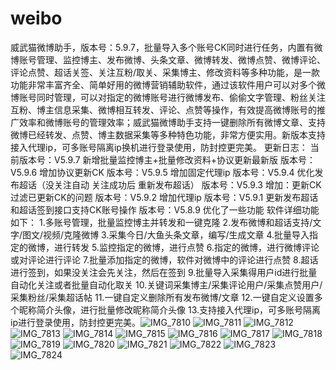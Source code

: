 # weibo
威武猫微博助手，版本号：5.9.7，批量导入多个账号CK同时进行任务，内置有微博账号管理、监控博主、发布微博、头条文章、微博转发、微博点赞、微博评论、评论点赞、超话关签、关注互粉/取关、采集博主、修改资料等多种功能，是一款功能非常丰富齐全、简单好用的微博营销辅助软件，通过该软件用户可以对多个微博账号同时管理，可以对指定的微博账号进行微博发布、偷偷文字管理、粉丝关注互粉、博主信息采集、微博相互转发、评论、点赞等操作，有效提高微博账号的推广效率和微博账号的管理效率；威武猫微博助手支持一键删除所有微博文章、支持微博已经转发、点赞、博主数据采集等多种特色功能，非常方便实用。新版本支持接入代理ip，可多账号隔离ip换机进行登录使用，防封控更完美。
更新日志：
当前版本号：V5.9.7
新增批量监控博主+批量修改资料+协议更新最新版
版本号：V5.9.6
增加协议更新CK
版本号：V5.9.5
增加固定代理ip
版本号：V5.9.4
优化发布超话（没关注自动 关注成功后 重新发布超话）
版本号：V5.9.3
增加：更新CK过滤已更新CK的问题
版本号：V5.9.2
增加代理ip
版本号：V5.9.1
更新发布超话和超话签到接口支持CK账号操作
版本号：V5.8.9
优化了一些功能
软件详细功能如下：
1.多账号管理，批量监控博主并转发和一键克隆
2.发布微博和超话支持/文字/图文/视频/克隆微博
3.采集今日/大鱼头条文章，编写/生成文章
4.批量导入指定的微博，进行转发
5.监控指定的微博，进行点赞
6.指定的微博，进行微博评论或对评论进行评论
7.批量添加指定的微博，软件对微博中的评论进行点赞
8.超话进行签到，如果没关注会先关注，然后在签到
9.批量导入采集得用户id进行批量自动化关注或者批量自动化取关
10.关键词采集博主/采集评论用户/采集点赞用户/采集粉丝/采集超话帖
11.一键自定义删除所有发布微博/文章
12.一键自定义设置多个昵称简介头像，进行批量修改昵称简介头像
13.支持接入代理ip，可多账号隔离ip进行登录使用，防封控更完美。![IMG_7810](https://github.com/user-attachments/assets/f57890dc-a30c-40b0-8bdc-596412b26e9b)
![IMG_7811](https://github.com/user-attachments/assets/af004326-552b-421f-bae7-78bffdd33659)
![IMG_7812](https://github.com/user-attachments/assets/e0f4a4d2-bb56-4e54-adf2-3d19bed0d51b)
![IMG_7813](https://github.com/user-attachments/assets/e23ca029-026f-48f0-bb09-cada7d7682c4)
![IMG_7814](https://github.com/user-attachments/assets/12c563fc-5d9c-416f-809c-be7b952dcb6c)
![IMG_7815](https://github.com/user-attachments/assets/d42700d7-268b-473e-9798-20595fc0294d)
![IMG_7816](https://github.com/user-attachments/assets/35220465-90db-42e8-9b50-12d1547575cb)
![IMG_7817](https://github.com/user-attachments/assets/44be1f42-c9fd-4e71-b0f6-aa105d4ac731)
![IMG_7818](https://github.com/user-attachments/assets/5e96f9f8-7f26-4163-903b-9572c0cb15a6)
![IMG_7819](https://github.com/user-attachments/assets/160542a4-a2d4-4bb6-81a3-7c4872040ade)
![IMG_7820](https://github.com/user-attachments/assets/6166ee5e-4d1c-4fde-b765-677b5dcbbe16)
![IMG_7821](https://github.com/user-attachments/assets/5e044b99-de98-4c00-ae72-07f341959cc8)
![IMG_7822](https://github.com/user-attachments/assets/03029ba4-30b1-4b72-a261-7e3e9f512f8c)
![IMG_7823](https://github.com/user-attachments/assets/5e5ae393-9d68-409d-b998-83f4217bf32a)
![IMG_7824](https://github.com/user-attachments/assets/11c5694b-7d66-4cc7-bcb3-466dedeead7d)
